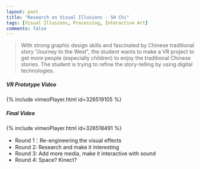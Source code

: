 ```yaml
---
layout: post
title: "Research on Visual Illusions - SH Chi"
tags: [Visual Illusions, Processing, Interactive Art]
comments: false
---
```

> With strong graphic design skills and fascinated by Chinese traditional story "Journey to the West", the student wants to make a VR project to get more people (especially children) to enjoy the traditional Chinese stories. The student is trying to refine the story-telling by using digital technologies.  

##### VR Prototype Video
{% include vimeoPlayer.html id=326519105 %}

##### Final Video
{% include vimeoPlayer.html id=326518491 %}

* Round 1：Re-engineering the visual effects
* Round 2: Research and make it interesting
* Round 3: Add more media, make it interactive with sound
* Round 4: Space? Kinect?
